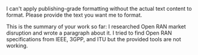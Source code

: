 I can't apply publishing-grade formatting without the actual text content to format. Please provide the text you want me to format. 


This is the summary of your work so far: 
I researched Open RAN market disruption and wrote a paragraph about it. I tried to find Open RAN specifications from IEEE, 3GPP, and ITU but the provided tools are not working.